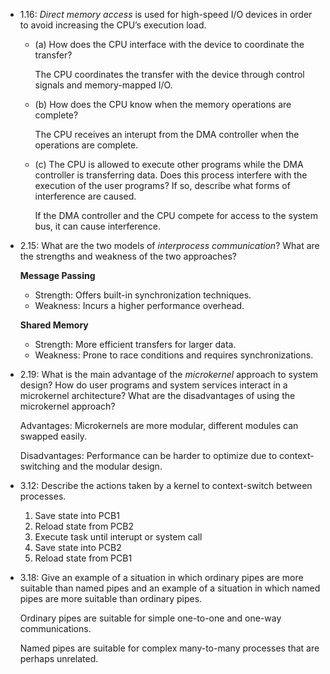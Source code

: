 - 1.16: _Direct memory access_ is used for high-speed I/O devices in order to avoid increasing the
  CPU’s execution load.

  - (a) How does the CPU interface with the device to coordinate the transfer?

    The CPU coordinates the transfer with the device through control signals and memory-mapped I/O.

  - (b) How does the CPU know when the memory operations are complete?

    The CPU receives an interupt from the DMA controller when the operations are complete.

  - (c) The CPU is allowed to execute other programs while the DMA controller is transferring data.
    Does this process interfere with the execution of the user programs? If so, describe what forms
    of interference are caused.

    If the DMA controller and the CPU compete for access to the system bus, it can cause interference.

- 2.15: What are the two models of _interprocess communication_? What are the strengths and weakness
  of the two approaches?

  **Message Passing**

  - Strength: Offers built-in synchronization techniques.
  - Weakness: Incurs a higher performance overhead.

  **Shared Memory**

  - Strength: More efficient transfers for larger data.
  - Weakness: Prone to race conditions and requires synchronizations.

- 2.19: What is the main advantage of the _microkernel_ approach to system design? How do user
  programs and system services interact in a microkernel architecture? What are the disadvantages of
  using the microkernel approach?

  Advantages: Microkernels are more modular, different modules can swapped easily.

  Disadvantages: Performance can be harder to optimize due to context-switching and the modular
  design.

- 3.12: Describe the actions taken by a kernel to context-switch between processes.

  1. Save state into PCB1
  2. Reload state from PCB2
  3. Execute task until interupt or system call
  4. Save state into PCB2
  5. Reload state from PCB1

- 3.18: Give an example of a situation in which ordinary pipes are more suitable than named pipes
  and an example of a situation in which named pipes are more suitable than ordinary pipes.

  Ordinary pipes are suitable for simple one-to-one and one-way communications.

  Named pipes are suitable for complex many-to-many processes that are perhaps unrelated.

